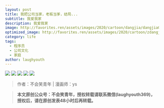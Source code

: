 ```yaml
---
layout: post
title: 我把公司当家，老板当爹，结局...
subtitle: 我爱我家
description: 我爱我家
image: http://favorites.ren/assets/images/2020/cartoon/dangjia/dangjia00.jpg
optimized_image: http://favorites.ren/assets/images/2020/cartoon/zdangjia/dangjia00.jpg
category: life
tags:
  - 程序员
  - 公司文化
  - 家庭
author: laughyouth
---
```


![](http://favorites.ren/assets/images/2020/cartoon/dangjia/dangjia01.jpg)
![](http://favorites.ren/assets/images/2020/cartoon/dangjia/dangjia02.jpg)
![](http://favorites.ren/assets/images/2020/cartoon/dangjia/dangjia03.jpg)
![](http://favorites.ren/assets/images/2020/cartoon/dangjia/dangjia04.jpg)
![](http://favorites.ren/assets/images/2020/cartoon/dangjia/dangjia05.jpg)

>作者：不会笑青年 | 漫画师：ys

>**本文原创公众号：不会笑青年，授权转载请联系微信(laughyouth369)，授权后，请在原创发表48小时后再转载。**


